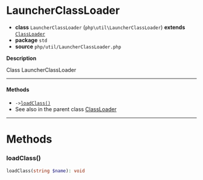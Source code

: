 # LauncherClassLoader

- **class** `LauncherClassLoader` (`php\util\LauncherClassLoader`) **extends** [`ClassLoader`](https://github.com/jphp-compiler/jphp/blob/master/jphp-runtime/api-docs/classes/php/lang/ClassLoader.md)
- **package** `std`
- **source** `php/util/LauncherClassLoader.php`

**Description**

Class LauncherClassLoader

---

#### Methods

- `->`[`loadClass()`](#method-loadclass)
- See also in the parent class [ClassLoader](https://github.com/jphp-compiler/jphp/blob/master/jphp-runtime/api-docs/classes/php/lang/ClassLoader.md)

---
# Methods

<a name="method-loadclass"></a>

### loadClass()
```php
loadClass(string $name): void
```